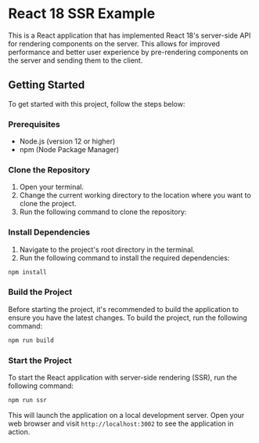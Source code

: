 # React 18 SSR Example

This is a React application that has implemented React 18's server-side API for rendering components on the server. This allows for improved performance and better user experience by pre-rendering components on the server and sending them to the client.

## Getting Started

To get started with this project, follow the steps below:

### Prerequisites

- Node.js (version 12 or higher)
- npm (Node Package Manager)

### Clone the Repository

1. Open your terminal.
2. Change the current working directory to the location where you want to clone the project.
3. Run the following command to clone the repository:


### Install Dependencies

1. Navigate to the project's root directory in the terminal.
2. Run the following command to install the required dependencies:

```js
npm install
```

### Build the Project

Before starting the project, it's recommended to build the application to ensure you have the latest changes. To build the project, run the following command:

```js
npm run build
```


### Start the Project

To start the React application with server-side rendering (SSR), run the following command:

```js
npm run ssr
```

This will launch the application on a local development server. Open your web browser and visit `http://localhost:3002` to see the application in action.
